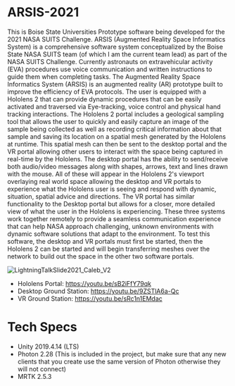 # ARSIS-2021
This is Boise State Universities Prototype software being developed for the 2021 NASA SUITS Challenge.
ARSIS (Augmented Reality Space Informatics System) is a comprehensive software system conceptualized by the Boise State NASA SUITS team (of which I am the current team lead) as part of the NASA SUITS Challenge. Currently astronauts on extravehicular activity (EVA) procedures use voice communication and written instructions to guide them when completing tasks. The Augmented Reality Space Informatics System (ARSIS) is an augmented reality (AR) prototype built to improve the efficiency of EVA protocols. The user is equipped with a Hololens 2 that can provide dynamic procedures that can be easily activated and traversed via Eye-tracking, voice control and physical hand tracking interactions. The Hololens 2 portal includes a geological sampling tool that allows the user to quickly and easily capture an image of the sample being collected as well as recording critical information about that sample and saving its location on a spatial mesh generated by the Hololens at runtime. This spatial mesh can then be sent to the desktop portal and the VR portal allowing other users to interact with the space being captured in real-time by the Hololens. The desktop portal has the ability to send/receive both audio/video messages along with shapes, arrows, text and lines drawn with the mouse. All of these will appear in the Hololens 2's viewport overlaying real world space allowing the desktop and VR portals to experience what the Hololens user is seeing and respond with dynamic, situation, spatial advice and directions. The VR portal has similar functionality to the Desktop portal but allows for a closer, more detailed view of what the user in the Hololens is experiencing. These three systems work together remotely to provide a seamless communication experience that can help NASA approach challenging, unknown environments with dynamic software solutions that adapt to the environment. To test this software, the desktop and VR portals must first be started, then the Hololens 2 can be started and will begin transferring meshes over the network to build out the space in the other two software portals.

![LightningTalkSlide2021_Caleb_V2](https://user-images.githubusercontent.com/49875750/114293204-7a4fa300-9a51-11eb-9036-d914d28d3427.png)

- Hololens Portal: https://youtu.be/sB2iFfY79qk
- Desktop Ground Station: https://youtu.be/9ZSTlA6a-Qc
- VR Ground Station: https://youtu.be/sRc1n1EMdac

# Tech Specs  
* Unity 2019.4.14 (LTS)  
* Photon 2.28 (This is included in the project, but make sure that any new clients that you create use the same version of Photon otherwise they will not connect)  
* MRTK 2.5.3  
